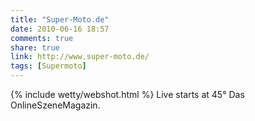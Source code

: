 ```yaml
---
title: "Super-Moto.de"
date: 2010-06-16 18:57
comments: true
share: true
link: http://www.super-moto.de/
tags: [Supermoto]
---
```

{% include wetty/webshot.html %} Live starts at 45° Das OnlineSzeneMagazin.

